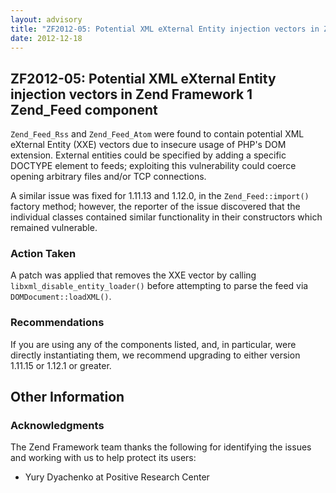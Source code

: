 ```yaml
---
layout: advisory
title: "ZF2012-05: Potential XML eXternal Entity injection vectors in Zend Framework 1 Zend_Feed component"
date: 2012-12-18
---
```


ZF2012-05: Potential XML eXternal Entity injection vectors in Zend Framework 1 Zend\_Feed component
---------------------------------------------------------------------------------------------------

`Zend_Feed_Rss` and `Zend_Feed_Atom` were found to contain potential XML eXternal Entity (XXE) vectors due to insecure usage of PHP's DOM extension. External entities could be specified by adding a specific DOCTYPE element to feeds; exploiting this vulnerability could coerce opening arbitrary files and/or TCP connections.

 A similar issue was fixed for 1.11.13 and 1.12.0, in the `Zend_Feed::import()` factory method; however, the reporter of the issue discovered that the individual classes contained similar functionality in their constructors which remained vulnerable.

### Action Taken

 A patch was applied that removes the XXE vector by calling `libxml_disable_entity_loader()` before attempting to parse the feed via `DOMDocument::loadXML()`.

### Recommendations

 If you are using any of the components listed, and, in particular, were directly instantiating them, we recommend upgrading to either version 1.11.15 or 1.12.1 or greater.

Other Information
-----------------

### Acknowledgments

 The Zend Framework team thanks the following for identifying the issues and working with us to help protect its users:

- Yury Dyachenko at Positive Research Center
 
 